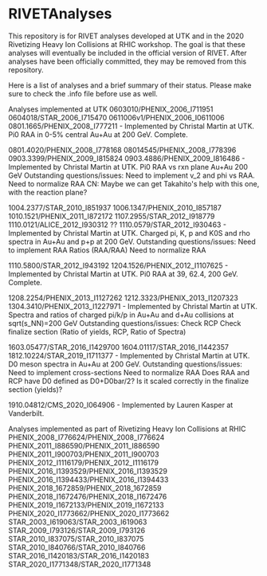 # RIVETAnalyses
This repository is for RIVET analyses developed at UTK and in the 2020 Rivetizing Heavy Ion Collisions at RHIC workshop.  The goal is that these analyses will eventually be included in the official version of RIVET.  After analyses have been officially committed, they may be removed from this repository.

Here is a list of analyses and a brief summary of their status.  Please make sure to check the .info file before use as well.

Analyses implemented at UTK
0603010/PHENIX_2006_I711951
0604018/STAR_2006_I715470
0611006v1/PHENIX_2006_I0611006
0801.1665/PHENIX_2008_I777211 - Implemented by Christal Martin at UTK.  Pi0 RAA in 0-5% central Au+Au at 200 GeV.  Complete.

0801.4020/PHENIX_2008_I778168
08014545/PHENIX_2008_I778396
0903.3399/PHENIX_2009_I815824
0903.4886/PHENIX_2009_I816486 - Implemented by Christal Martin at UTK.  Pi0 RAA vs rxn plane Au+Au 200 GeV
Outstanding questions/issues:
Need to implement v_2 and phi vs RAA.
Need to normalize RAA 
CN: Maybe we can get Takahito's help with this one, with the reaction plane?

1004.2377/STAR_2010_I851937
1006.1347/PHENIX_2010_I857187
1010.1521/PHENIX_2011_I872172
1107.2955/STAR_2012_I918779
1110.0121/ALICE_2012_I930312 ??
1110.0579/STAR_2012_I930463 - Implemented by Christal Martin at UTK. Charged pi, K, p and K0S and rho spectra in Au+Au and p+p at 200 GeV.
Outstanding questions/issues:
Need to implement RAA Ratios (RAA/RAA)
Need to normalize RAA 

1110.5800/STAR_2012_I943192
1204.1526/PHENIX_2012_I1107625 - Implemented by Christal Martin at UTK.  Pi0 RAA at 39, 62.4, 200 GeV.  Complete.

1208.2254/PHENIX_2013_I1127262
1212.3323/PHENIX_2013_I1207323
1304.3410/PHENIX_2013_I1227971 - Implemented by Christal Martin at UTK.  Spectra and ratios of charged pi/k/p in Au+Au and d+Au collisions at sqrt(s_NN)=200 GeV
Outstanding questions/issues:
Check RCP
Check finalize section (Ratio of yields, RCP, Ratio of Spectra)

1603.05477/STAR_2016_I1429700
1604.01117/STAR_2016_I1442357
1812.10224/STAR_2019_I1711377 - Implemented by Christal Martin at UTK.  D0 meson spectra in Au+Au at 200 GeV.
Outstanding questions/issues:
Need to implement cross-sections
Need to normalize RAA
Does RAA and RCP have D0 defined as D0+D0bar/2? Is it scaled correctly in the finalize section (yields)?

1910.04812/CMS_2020_I064906 - Implemented by Lauren Kasper at Vanderbilt.

Analyses implemented as part of Rivetizing Heavy Ion Collisions at RHIC
PHENIX_2008_I776624/PHENIX_2008_I776624
PHENIX_2011_I886590/PHENIX_2011_I886590
PHENIX_2011_I900703/PHENIX_2011_I900703
PHENIX_2012_I1116179/PHENIX_2012_I1116179
PHENIX_2016_I1393529/PHENIX_2016_I1393529
PHENIX_2016_I1394433/PHENIX_2016_I1394433
PHENIX_2018_1672859/PHENIX_2018_1672859
PHENIX_2018_I1672476/PHENIX_2018_I1672476
PHENIX_2019_I1672133/PHENIX_2019_I1672133
PHENIX_2020_I1773662/PHENIX_2020_I1773662
STAR_2003_I619063/STAR_2003_I619063
STAR_2009_I793126/STAR_2009_I793126
STAR_2010_I837075/STAR_2010_I837075
STAR_2010_I840766/STAR_2010_I840766
STAR_2016_I1420183/STAR_2016_I1420183
STAR_2020_I1771348/STAR_2020_I1771348

